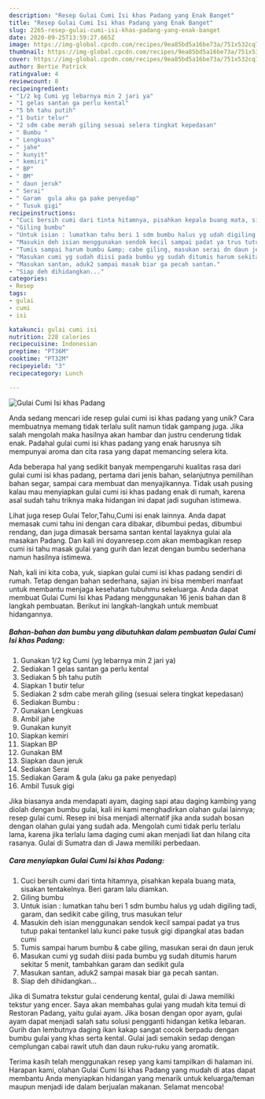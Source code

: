 ```yaml
---
description: "Resep Gulai Cumi Isi khas Padang yang Enak Banget"
title: "Resep Gulai Cumi Isi khas Padang yang Enak Banget"
slug: 2265-resep-gulai-cumi-isi-khas-padang-yang-enak-banget
date: 2020-09-25T13:59:27.665Z
image: https://img-global.cpcdn.com/recipes/9ea85bd5a16be73a/751x532cq70/gulai-cumi-isi-khas-padang-foto-resep-utama.jpg
thumbnail: https://img-global.cpcdn.com/recipes/9ea85bd5a16be73a/751x532cq70/gulai-cumi-isi-khas-padang-foto-resep-utama.jpg
cover: https://img-global.cpcdn.com/recipes/9ea85bd5a16be73a/751x532cq70/gulai-cumi-isi-khas-padang-foto-resep-utama.jpg
author: Bertie Patrick
ratingvalue: 4
reviewcount: 8
recipeingredient:
- "1/2 kg Cumi yg lebarnya min 2 jari ya"
- "1 gelas santan ga perlu kental"
- "5 bh tahu putih"
- "1 butir telur"
- "2 sdm cabe merah giling sesuai selera tingkat kepedasan"
- " Bumbu "
- " Lengkuas"
- " jahe"
- " kunyit"
- " kemiri"
- " BP"
- " BM"
- " daun jeruk"
- " Serai"
- " Garam  gula aku ga pake penyedap"
- " Tusuk gigi"
recipeinstructions:
- "Cuci bersih cumi dari tinta hitamnya, pisahkan kepala buang mata, sisakan tentakelnya. Beri garam lalu diamkan."
- "Giling bumbu"
- "Untuk isian : lumatkan tahu beri 1 sdm bumbu halus yg udah digiling tadi, garam, dan sedikit cabe giling, trus masukan telur"
- "Masukin deh isian menggunakan sendok kecil sampai padat ya trus tutup pakai tentankel lalu kunci pake tusuk gigi dipangkal atas badan cumi"
- "Tumis sampai harum bumbu &amp; cabe giling, masukan serai dn daun jeruk"
- "Masukan cumi yg sudah diisi pada bumbu yg sudah ditumis harum sekitar 5 menit, tambahkan garam dan sedikit gula"
- "Masukan santan, aduk2 sampai masak biar ga pecah santan."
- "Siap deh dihidangkan..."
categories:
- Resep
tags:
- gulai
- cumi
- isi

katakunci: gulai cumi isi 
nutrition: 228 calories
recipecuisine: Indonesian
preptime: "PT36M"
cooktime: "PT32M"
recipeyield: "3"
recipecategory: Lunch

---
```



![Gulai Cumi Isi khas Padang](https://img-global.cpcdn.com/recipes/9ea85bd5a16be73a/751x532cq70/gulai-cumi-isi-khas-padang-foto-resep-utama.jpg)

Anda sedang mencari ide resep gulai cumi isi khas padang yang unik? Cara membuatnya memang tidak terlalu sulit namun tidak gampang juga. Jika salah mengolah maka hasilnya akan hambar dan justru cenderung tidak enak. Padahal gulai cumi isi khas padang yang enak harusnya sih mempunyai aroma dan cita rasa yang dapat memancing selera kita.

Ada beberapa hal yang sedikit banyak mempengaruhi kualitas rasa dari gulai cumi isi khas padang, pertama dari jenis bahan, selanjutnya pemilihan bahan segar, sampai cara membuat dan menyajikannya. Tidak usah pusing kalau mau menyiapkan gulai cumi isi khas padang enak di rumah, karena asal sudah tahu triknya maka hidangan ini dapat jadi suguhan istimewa.

Lihat juga resep Gulai Telor,Tahu,Cumi isi enak lainnya. Anda dapat memasak cumi tahu ini dengan cara dibakar, dibumbui pedas, dibumbui rendang, dan juga dimasak bersama santan kental layaknya gulai ala masakan Padang. Dan kali ini doyanresep.com akan membagikan resep cumi isi tahu masak gulai yang gurih dan lezat dengan bumbu sederhana namun hasilnya istimewa.


Nah, kali ini kita coba, yuk, siapkan gulai cumi isi khas padang sendiri di rumah. Tetap dengan bahan sederhana, sajian ini bisa memberi manfaat untuk membantu menjaga kesehatan tubuhmu sekeluarga. Anda dapat membuat Gulai Cumi Isi khas Padang menggunakan 16 jenis bahan dan 8 langkah pembuatan. Berikut ini langkah-langkah untuk membuat hidangannya.

<!--inarticleads1-->

##### Bahan-bahan dan bumbu yang dibutuhkan dalam pembuatan Gulai Cumi Isi khas Padang:

1. Gunakan 1/2 kg Cumi (yg lebarnya min 2 jari ya)
1. Sediakan 1 gelas santan ga perlu kental
1. Sediakan 5 bh tahu putih
1. Siapkan 1 butir telur
1. Sediakan 2 sdm cabe merah giling (sesuai selera tingkat kepedasan)
1. Sediakan  Bumbu :
1. Gunakan  Lengkuas
1. Ambil  jahe
1. Gunakan  kunyit
1. Siapkan  kemiri
1. Siapkan  BP
1. Gunakan  BM
1. Siapkan  daun jeruk
1. Sediakan  Serai
1. Sediakan  Garam &amp; gula (aku ga pake penyedap)
1. Ambil  Tusuk gigi


Jika biasanya anda mendapati ayam, daging sapi atau daging kambing yang diolah dengan bumbu gulai, kali ini kami menghadirkan olahan gulai lainnya; resep gulai cumi. Resep ini bisa menjadi alternatif jika anda sudah bosan dengan olahan gulai yang sudah ada. Mengolah cumi tidak perlu terlalu lama, karena jika terlalu lama daging cumi akan menjadi liat dan hilang cita rasanya. Gulai di Sumatra dan di Jawa memiliki perbedaan. 

<!--inarticleads2-->

##### Cara menyiapkan Gulai Cumi Isi khas Padang:

1. Cuci bersih cumi dari tinta hitamnya, pisahkan kepala buang mata, sisakan tentakelnya. Beri garam lalu diamkan.
1. Giling bumbu
1. Untuk isian : lumatkan tahu beri 1 sdm bumbu halus yg udah digiling tadi, garam, dan sedikit cabe giling, trus masukan telur
1. Masukin deh isian menggunakan sendok kecil sampai padat ya trus tutup pakai tentankel lalu kunci pake tusuk gigi dipangkal atas badan cumi
1. Tumis sampai harum bumbu &amp; cabe giling, masukan serai dn daun jeruk
1. Masukan cumi yg sudah diisi pada bumbu yg sudah ditumis harum sekitar 5 menit, tambahkan garam dan sedikit gula
1. Masukan santan, aduk2 sampai masak biar ga pecah santan.
1. Siap deh dihidangkan...


Jika di Sumatra tekstur gulai cenderung kental, gulai di Jawa memiliki tekstur yang encer. Saya akan membahas gulai yang mudah kita temui di Restoran Padang, yaitu gulai ayam. Jika bosan dengan opor ayam, gulai ayam dapat menjadi salah satu solusi pengganti hidangan ketika lebaran. Gurih dan lembutnya daging ikan kakap sangat cocok berpadu dengan bumbu gulai yang khas serta kental. Gulai jadi semakin sedap dengan cemplungan cabai rawit utuh dan daun ruku-ruku yang aromatik. 

Terima kasih telah menggunakan resep yang kami tampilkan di halaman ini. Harapan kami, olahan Gulai Cumi Isi khas Padang yang mudah di atas dapat membantu Anda menyiapkan hidangan yang menarik untuk keluarga/teman maupun menjadi ide dalam berjualan makanan. Selamat mencoba!
